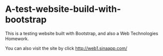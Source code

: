 A-test-website-build-with-bootstrap
===================================

This is a testing website built with Bootstrap, and also a Web Technologies Homework.

You can also visit the site by click http://web1.sinaapp.com/

